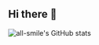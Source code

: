 ## Hi there 👋

![all-smile's GitHub stats](https://github-readme-stats.vercel.app/api?username=all-smile&show_icons=true&theme=tokyonight)
